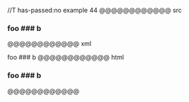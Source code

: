 //T has-passed:no
example 44
@@@@@@@@@@@@ src
### foo ### b
@@@@@@@@@@@@ xml
<?xml version="1.0" encoding="UTF-8"?>
<!DOCTYPE document SYSTEM "CommonMark.dtd">
<document xmlns="http://commonmark.org/xml/1.0">
  <heading level="3">
    <text>foo ### b</text>
  </heading>
</document>
@@@@@@@@@@@@ html
<h3>foo ### b</h3>
@@@@@@@@@@@@
